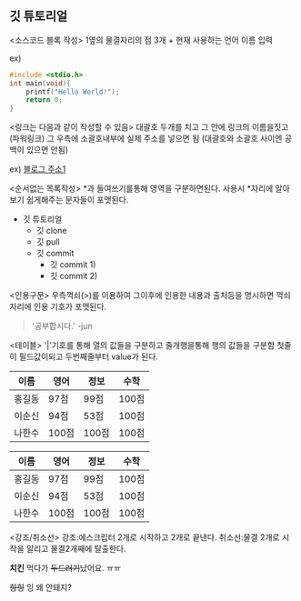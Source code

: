 ## 깃 튜토리얼

<소스코드 블록 작성>
1옆의 물결자리의 점 3개 + 현재 사용하는 언어 이름 입력

ex)
```c
#include <stdio.h>
int main(void){
    printf("Hello World!");
    return 0;
}
```

<링크는 다음과 같이 작성할 수 있음>
대괄호 두개를 치고 그 안에 링크의 이름을짓고(파워링크) 그 우측에 소괄호내부에 실제 주소를 넣으면 됨
(대괄호와 소괄호 사이엔 공백이 있으면 안됨)

ex)
[블로그 주소1](https://blog.naver.com/gbeovhsqhtka)

<순서없는 목록작성>
*과 들여쓰기를통해 영역을 구분하면된다.
사용시 *자리에 알아보기 쉽게해주는 문자들이 포맷된다.


* 깃 튜토리얼
  * 깃 clone
  * 깃 pull
  * 깃 commit 
    * 깃 commit 1)
    * 깃 commit 2)

<인용구문>
우측꺽쇠(>)를 이용하여 그이후에 인용한 내용과 출처등을 명시하면 꺽쇠자리에 인용 기호가 포맷된다.

> '공부합시다.' -jun

<테이블>
'|'기호를 통해 열의 값들을 구분하고 줄개행을통해 행의 값들을 구분함
첫줄이 필드값이되고 두번째줄부터 value가 된다.

이름|영어|정보|수학|
---|---|---|---|
홍길동|97점|99점|100점|
이순신|94점|53점|100점|
나한수|100점|100점|100점|

이름|영어|정보|수학
-|-|-|-
홍길동|97점|99점|100점
이순신|94점|53점|100점
나한수|100점|100점|100점

<강조/취소선>
강조:에스크립터 2개로 시작하고 2개로 끝낸다.
취소선:물결 2개로 시작을 알리고 물결2개째에 탈출한다.

**치킨** 먹다가 ~~두드러기~~났어요. ㅠㅠ

~~힝힝~~  잉 왜 안돼지?




